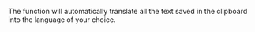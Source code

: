 The function will automatically translate all the text saved in the clipboard into the language of your choice.
